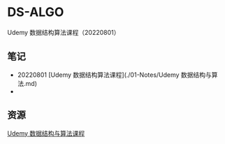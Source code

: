 # DS-ALGO
Udemy 数据结构算法课程（20220801）

## 笔记

- 20220801 [Udemy 数据结构算法课程](./01-Notes/Udemy 数据结构与算法.md)
- 

## 资源

[Udemy 数据结构与算法课程](https://www.bilibili.com/video/BV1Ba411Y71K)
